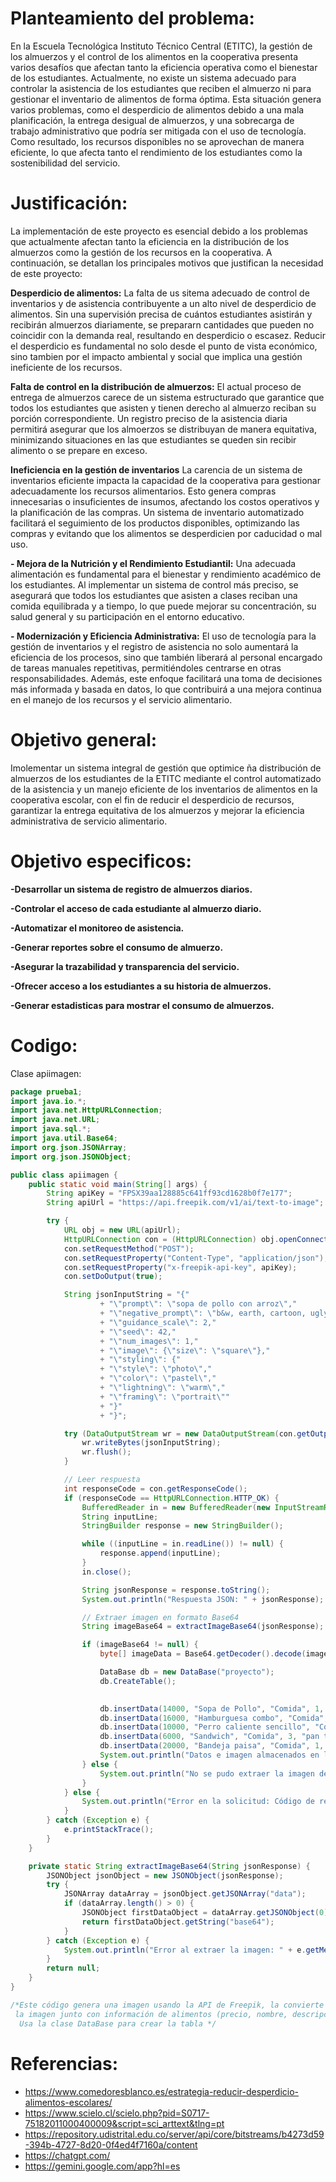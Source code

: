 # Planteamiento del problema:

En la Escuela Tecnológica Instituto Técnico Central (ETITC), la gestión de los almuerzos y el control
de los alimentos en la cooperativa presenta varios desafíos que afectan tanto la eficiencia
operativa como el bienestar de los estudiantes. Actualmente, no existe un sistema adecuado para
controlar la asistencia de los estudiantes que reciben el almuerzo ni para gestionar el inventario de
alimentos de forma óptima. Esta situación genera varios problemas, como el desperdicio de
alimentos debido a una mala planificación, la entrega desigual de almuerzos, y una sobrecarga de
trabajo administrativo que podría ser mitigada con el uso de tecnología. Como resultado, los
recursos disponibles no se aprovechan de manera eficiente, lo que afecta tanto el rendimiento de
los estudiantes como la sostenibilidad del servicio.

# Justificación:

La implementación de este proyecto es esencial debido a los problemas que actualmente afectan
tanto la eficiencia en la distribución de los almuerzos como la gestión de los recursos en la
cooperativa. A continuación, se detallan los principales motivos que justifican la necesidad de este
proyecto:

**Desperdicio de alimentos:** La falta de us sitema adecuado de control de inventarios y de asistencia contribuyente a un alto nivel de desperdicio de alimentos. Sin una supervisión precisa de cuántos estudiantes asistirán y recibirán almuerzos diariamente, se prepararn cantidades que pueden no coincidir con la demanda real, resultando en desperdicio o escasez. Reducir el desperdicio es fundamental no solo desde el punto de vista económico, sino tambien por el impacto ambiental y social que implica una gestión ineficiente de los recursos.

**Falta de control en la distribución de almuerzos:** El actual proceso de entrega de almuerzos carece de un sistema estructurado que garantice que todos los estudiantes que asisten y tienen derecho al almuerzo reciban su porción correspondiente. Un registro preciso de la asistencia diaria permitirá asegurar que los almoerzos se distribuyan de manera equitativa, minimizando situaciones en las que estudiantes se queden sin recibir alimento o se prepare en exceso.

**Ineficiencia en la gestión de inventarios**
La carencia de un sistema de inventarios eficiente impacta la capacidad de la cooperativa para gestionar adecuadamente los recursos alimentarios. Esto genera compras innecesarias o insuficientes de insumos, afectando los costos operativos y la planificación de las compras. Un sistema de inventario automatizado facilitará el seguimiento de los productos disponibles, optimizando las compras y evitando que los alimentos se desperdicien por caducidad o mal uso.

**- Mejora de la Nutrición y el Rendimiento Estudiantil:** Una adecuada alimentación es fundamental
para el bienestar y rendimiento académico de los estudiantes. Al implementar un sistema de
control más preciso, se asegurará que todos los estudiantes que asisten a clases reciban una
comida equilibrada y a tiempo, lo que puede mejorar su concentración, su salud general y su
participación en el entorno educativo.

**- Modernización y Eficiencia Administrativa:** El uso de tecnología para la gestión de inventarios y el
registro de asistencia no solo aumentará la eficiencia de los procesos, sino que también liberará al
personal encargado de tareas manuales repetitivas, permitiéndoles centrarse en otras
responsabilidades. Además, este enfoque facilitará una toma de decisiones más informada y
basada en datos, lo que contribuirá a una mejora continua en el manejo de los recursos y el
servicio alimentario.


# Objetivo general:

Imolementar un sistema integral de gestión que optimice ña distribución de almuerzos de los estudiantes de la ETITC mediante el control automatizado de la asistencia y un manejo eficiente de los inventarios de alimentos en la cooperativa escolar, con el fin de reducir el desperdicio de recursos, garantizar la entrega equitativa de los almuerzos y mejorar la eficiencia administrativa de servicio alimentario.

# Objetivo especificos:

**-Desarrollar un sistema de registro de almuerzos diarios.**

**-Controlar el acceso de cada estudiante al almuerzo diario.**

**-Automatizar el monitoreo de asistencia.**

**-Generar reportes sobre el consumo de almuerzo.**

**-Asegurar la trazabilidad y transparencia del servicio.**

**-Ofrecer acceso a los estudiantes a su historia de almuerzos.**

**-Generar estadisticas para mostrar el consumo de almuerzos.**

# Codigo:
Clase apiimagen:
```java
package prueba1;
import java.io.*;
import java.net.HttpURLConnection;
import java.net.URL;
import java.sql.*;
import java.util.Base64;
import org.json.JSONArray;
import org.json.JSONObject;

public class apiimagen {
    public static void main(String[] args) {
        String apiKey = "FPSX39aa128885c641ff93cd1628b0f7e177";
        String apiUrl = "https://api.freepik.com/v1/ai/text-to-image";

        try {
            URL obj = new URL(apiUrl);
            HttpURLConnection con = (HttpURLConnection) obj.openConnection();
            con.setRequestMethod("POST");
            con.setRequestProperty("Content-Type", "application/json");
            con.setRequestProperty("x-freepik-api-key", apiKey);
            con.setDoOutput(true);

            String jsonInputString = "{"
                    + "\"prompt\": \"sopa de pollo con arroz\","
                    + "\"negative_prompt\": \"b&w, earth, cartoon, ugly\","
                    + "\"guidance_scale\": 2,"
                    + "\"seed\": 42,"
                    + "\"num_images\": 1,"
                    + "\"image\": {\"size\": \"square\"},"
                    + "\"styling\": {"
                    + "\"style\": \"photo\","
                    + "\"color\": \"pastel\","
                    + "\"lightning\": \"warm\","
                    + "\"framing\": \"portrait\""
                    + "}"
                    + "}";

            try (DataOutputStream wr = new DataOutputStream(con.getOutputStream())) {
                wr.writeBytes(jsonInputString);
                wr.flush();
            }

            // Leer respuesta
            int responseCode = con.getResponseCode();
            if (responseCode == HttpURLConnection.HTTP_OK) {
                BufferedReader in = new BufferedReader(new InputStreamReader(con.getInputStream()));
                String inputLine;
                StringBuilder response = new StringBuilder();

                while ((inputLine = in.readLine()) != null) {
                    response.append(inputLine);
                }
                in.close();

                String jsonResponse = response.toString();
                System.out.println("Respuesta JSON: " + jsonResponse);

                // Extraer imagen en formato Base64
                String imageBase64 = extractImageBase64(jsonResponse);

                if (imageBase64 != null) {
                    byte[] imageData = Base64.getDecoder().decode(imageBase64);

                    DataBase db = new DataBase("proyecto");
                    db.CreateTable();

                    
                    db.insertData(14000, "Sopa de Pollo", "Comida", 1, "Sopa caliente con arroz", "SP001", imageData);
                    db.insertData(16000, "Hamburguesa combo", "Comida", 1, "Hamburguesa con lechuga, tomate,queso, maiz tierno y papas fritas", "SP002", imageData);
                    db.insertData(10000, "Perro caliente sencillo", "Comida", 2, "Perro caliente, salchicha, papas fosforito, queso", "SP003", imageData);
                    db.insertData(6000, "Sandwich", "Comida", 3, "pan tostado, queso, jamon, lechuga", "SP004", imageData);
                    db.insertData(20000, "Bandeja paisa", "Comida", 1, "arroz, frijoles, aguacate, patacon, chorizo, chicharron, huevo, carne molida y limonada", "SP001", imageData);
                    System.out.println("Datos e imagen almacenados en la base de datos correctamente.");
                } else {
                    System.out.println("No se pudo extraer la imagen de la respuesta.");
                }
            } else {
                System.out.println("Error en la solicitud: Código de respuesta " + responseCode);
            }
        } catch (Exception e) {
            e.printStackTrace();
        }
    }

    private static String extractImageBase64(String jsonResponse) {
        JSONObject jsonObject = new JSONObject(jsonResponse);
        try {
            JSONArray dataArray = jsonObject.getJSONArray("data");
            if (dataArray.length() > 0) {
                JSONObject firstDataObject = dataArray.getJSONObject(0);
                return firstDataObject.getString("base64");
            }
        } catch (Exception e) {
            System.out.println("Error al extraer la imagen: " + e.getMessage());
        }
        return null;
    }
}

/*Este código genera una imagen usando la API de Freepik, la convierte de Base64 a binario, y almacena
 la imagen junto con información de alimentos (precio, nombre, descripción, etc.) en una tabla MySQL.
  Usa la clase DataBase para crear la tabla */
```
# Referencias:
- https://www.comedoresblanco.es/estrategia-reducir-desperdicio-alimentos-escolares/
- https://www.scielo.cl/scielo.php?pid=S0717-75182011000400009&script=sci_arttext&tlng=pt
- https://repository.udistrital.edu.co/server/api/core/bitstreams/b4273d59-394b-4727-8d20-0f4ed4f7160a/content
- https://chatgpt.com/
- https://gemini.google.com/app?hl=es
